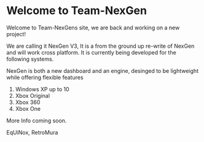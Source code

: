 # Welcome to Team-NexGen

Welcome to Team-NexGens site, we are back and working on a new project! 

We are calling it NexGen V3, It is a from the ground up re-write of NexGen and will work cross platform. It is currently being developed for the following systems.

NexGen is both a new dashboard and an engine, desinged to be lightweight while offering flexible features

1) Windows XP up to 10
2) Xbox Original
3) Xbox 360
4) Xbox One

More Info coming soon.

EqUiNox, RetroMura
